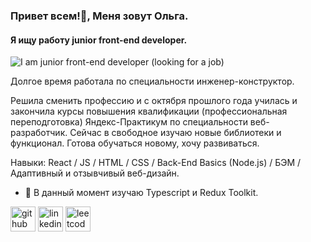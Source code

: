 ### Привет всем!👋, Меня зовут Ольга.
#### Я ищу работу junior front-end developer.
![I am  junior front-end developer (looking for a job)](https://img.freepik.com/free-photo/top-view-arrangement-of-natural-material-stationery_23-2148898233.jpg?w=1480&t=st=1674575657~exp=1674576257~hmac=95c7bcb7e96058846f0928e059a2ba59d8f4b7627d0007870eb1ff4d8891dfde)

Долгое время работала по специальности инженер-конструктор. 

Решила сменить профессию и с октября прошлого года училась и закончила курсы повышения квалификации (профессиональная переподготовка) Яндекс-Практикум по специальности веб-разработчик.
Сейчас в свободное изучаю новые библиотеки и функционал. 
Готова обучаться новому, хочу развиваться.

Навыки:   React / JS / HTML / CSS / Back-End Basics (Node.js) / БЭМ / Адаптивный и отзывчивый веб-дизайн.

- 🌱 В данный момент изучаю Typescript и Redux Toolkit.


[<img src='https://cdn.jsdelivr.net/npm/simple-icons@3.0.1/icons/github.svg' alt='github' height='40'>](https://github.com/https://github.com/OlgaTabisheva)  [<img src='https://cdn.jsdelivr.net/npm/simple-icons@3.0.1/icons/linkedin.svg' alt='linkedin' height='40'>](https://www.linkedin.com/in/https://www.linkedin.com/in/olga-tabisheva-67541b258//)  [<img src='https://cdn.jsdelivr.net/npm/simple-icons@3.0.1/icons/leetcode.svg' alt='leetcode' height='40'>](https://leetcode.com/OlgaTabisheva/)  
